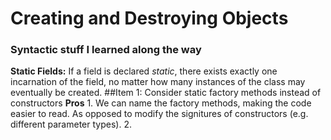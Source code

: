 # Creating and Destroying Objects
### Syntactic stuff I learned along the way
**Static Fields:**
If a field is declared *static*, there exists exactly one incarnation of the field, no matter how many instances of the class may eventually be created.
##Item 1: Consider static factory methods instead of constructors
**Pros**
	1. We can name the factory methods, making the code easier to read.  As opposed to modify the signitures of 
	constructors (e.g. different parameter types).
	2. 